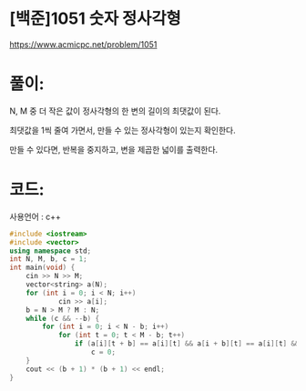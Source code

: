 # [백준]1051 숫자 정사각형

https://www.acmicpc.net/problem/1051

# 풀이:

N, M 중 더 작은 값이 정사각형의 한 변의 길이의 최댓값이 된다.

최댓값을 1씩 줄여 가면서, 만들 수 있는 정사각형이 있는지 확인한다.

만들 수 있다면, 반복을 중지하고, 변을 제곱한 넓이를 출력한다.



# **코드:** 

사용언어 : c++
```c++
#include <iostream>
#include <vector>
using namespace std;
int N, M, b, c = 1;
int main(void) {
	cin >> N >> M;
	vector<string> a(N);
	for (int i = 0; i < N; i++)
			cin >> a[i];
	b = N > M ? M : N;
	while (c && --b) {
		for (int i = 0; i < N - b; i++)
			for (int t = 0; t < M - b; t++)
				if (a[i][t + b] == a[i][t] && a[i + b][t] == a[i][t] && a[i + b][t + b] == a[i][t])
					c = 0;
	}
	cout << (b + 1) * (b + 1) << endl;
}
```

